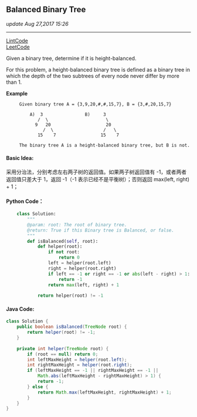 ## Balanced Binary Tree
_update Aug 27,2017  15:26_

---
[LintCode](http://www.lintcode.com/en/problem/balanced-binary-tree/)     
[LeetCode](https://leetcode.com/problems/balanced-binary-tree/description/)

Given a binary tree, determine if it is height-balanced.

For this problem, a height-balanced binary tree is defined as a binary tree in which the depth of the two subtrees of every node never differ by more than 1.

**Example**

         Given binary tree A = {3,9,20,#,#,15,7}, B = {3,#,20,15,7}
         
             A)  3                B)     3 
                /  \                      \
               9   20                     20
                  /  \                   /   \
                15    7                 15    7
            
         The binary tree A is a height-balanced binary tree, but B is not.
         
#### Basic Idea:
采用分治法，分别考虑左右两子树的返回值。如果两子树返回值有 -1，或者两者返回值只差大于 1，返回 -1（-1 表示已经不是平衡树）；否则返回 max(left, right) + 1；

#### Python Code：
```python
    class Solution:
        """
        @param: root: The root of binary tree.
        @return: True if this Binary tree is Balanced, or false.
        """
        def isBalanced(self, root):
            def helper(root):
                if not root:
                    return 0
                left = helper(root.left)
                right = helper(root.right)
                if left == -1 or right == -1 or abs(left - right) > 1:
                    return -1
                return max(left, right) + 1
                
            return helper(root) != -1
```

#### Java Code:
```java
class Solution {
    public boolean isBalanced(TreeNode root) {
        return helper(root) != -1;
    }
    
    private int helper(TreeNode root) {
        if (root == null) return 0;
        int leftMaxHeight = helper(root.left);
        int rightMaxHeight = helper(root.right);
        if (leftMaxHeight == -1 || rightMaxHeight == -1 || 
            Math.abs(leftMaxHeight - rightMaxHeight) > 1) {
            return -1;
        } else {
            return Math.max(leftMaxHeight, rightMaxHeight) + 1;
        }
    }
}
```          